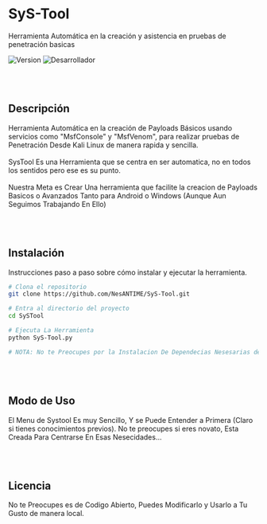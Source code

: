 # SyS-Tool
Herramienta Automática en la creación y asistencia en pruebas de penetración basicas

![Version](https://img.shields.io/badge/version-1.20-blue)
![Desarrollador](https://img.shields.io/badge/NesAnTime-green)

<br></br>
## Descripción

Herramienta Automática en la creación de Payloads Básicos usando servicios como "MsfConsole" y "MsfVenom", para realizar pruebas de Penetración Desde Kali Linux de manera rapida y sencilla.
<br></br>
SysTool Es una Herramienta que se centra en ser automatica, no en todos los sentidos pero ese es su punto. 
<br></br>
Nuestra Meta es Crear Una herramienta que facilite la creacion de Payloads Basicos o Avanzados Tanto para Android o Windows (Aunque Aun Seguimos Trabajando En Ello) 

<br></br>
## Instalación

Instrucciones paso a paso sobre cómo instalar y ejecutar la herramienta.

```bash
# Clona el repositorio
git clone https://github.com/NesANTIME/SyS-Tool.git

# Entra al directorio del proyecto
cd SySTool

# Ejecuta La Herramienta
python SyS-Tool.py

# NOTA: No te Preocupes por la Instalacion De Dependecias Nesesarias de antemano, SyStool Las Instala Por Ti.
```
<br></br>
## Modo de Uso
El Menu de Systool Es muy Sencillo, Y se Puede Entender a Primera (Claro si tienes conocimientos previos). No te preocupes si eres novato, Esta Creada Para Centrarse En Esas Nesecidades...

<br></br>
## Licencia
No te Preocupes es de Codigo Abierto, Puedes Modificarlo y Usarlo a Tu Gusto de manera local.
<br></br>
